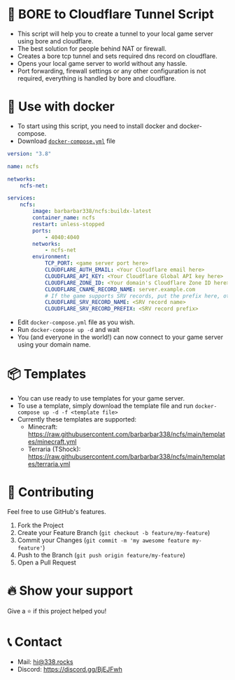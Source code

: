 # 🚀 BORE to Cloudflare Tunnel Script

- This script will help you to create a tunnel to your local game server using bore and cloudflare.
- The best solution for people behind NAT or firewall.
- Creates a bore tcp tunnel and sets required dns record on cloudflare.
- Opens your local game server to world without any hassle.
- Port forwarding, firewall settings or any other configuration is not required, everything is handled by bore and cloudflare.

# 🐋 Use with docker
- To start using this script, you need to install docker and docker-compose.
- Download [`docker-compose.yml`](https://raw.githubusercontent.com/barbarbar338/ncfs/main/docker/docker-compose.yml) file
```yml
version: "3.8"

name: ncfs

networks:
    ncfs-net:

services:
    ncfs:
        image: barbarbar338/ncfs:buildx-latest 
        container_name: ncfs
        restart: unless-stopped
        ports:
            - 4040:4040
        networks:
            - ncfs-net
        environment:
            TCP_PORT: <game server port here>
            CLOUDFLARE_AUTH_EMAIL: <Your Cloudflare email here>
            CLOUDFLARE_API_KEY: <Your Cloudflare Global API key here>
            CLOUDFLARE_ZONE_ID: <Your domain's Cloudflare Zone ID here>
            CLOUDFLARE_CNAME_RECORD_NAME: server.example.com
            # If the game supports SRV records, put the prefix here, otherwise leave blank
            CLOUDFLARE_SRV_RECORD_NAME: <SRV record name>
            CLOUDFLARE_SRV_RECORD_PREFIX: <SRV record prefix>
```
- Edit `docker-compose.yml` file as you wish.
- Run `docker-compose up -d` and wait
- You (and everyone in the world!) can now connect to your game server using your domain name.

# 📦 Templates
- You can use ready to use templates for your game server.
- To use a template, simply download the template file and run `docker-compose up -d -f <template file>`
- Currently these templates are supported:
    - Minecraft: https://raw.githubusercontent.com/barbarbar338/ncfs/main/templates/minecraft.yml
    - Terraria (TShock): https://raw.githubusercontent.com/barbarbar338/ncfs/main/templates/terraria.yml

# 🧦 Contributing

Feel free to use GitHub's features.

1. Fork the Project
2. Create your Feature Branch (`git checkout -b feature/my-feature`)
3. Commit your Changes (`git commit -m 'my awesome feature my-feature'`)
4. Push to the Branch (`git push origin feature/my-feature`)
5. Open a Pull Request

# 🔥 Show your support

Give a ⭐️ if this project helped you!

# 📞 Contact

- Mail: hi@338.rocks
- Discord: https://discord.gg/BjEJFwh
